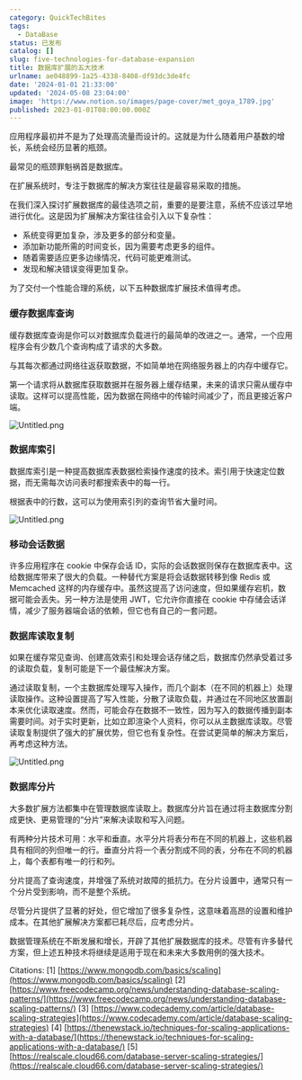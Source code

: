 ```yaml
---
category: QuickTechBites
tags:
  - DataBase
status: 已发布
catalog: []
slug: five-technologies-for-database-expansion
title: 数据库扩展的五大技术
urlname: ae048899-1a25-4338-8408-df93dc3de4fc
date: '2024-01-01 21:33:00'
updated: '2024-05-08 23:04:00'
image: 'https://www.notion.so/images/page-cover/met_goya_1789.jpg'
published: 2023-01-01T08:00:00.000Z
---
```


应用程序最初并不是为了处理高流量而设计的。这就是为什么随着用户基数的增长，系统会经历显著的瓶颈。


最常见的瓶颈罪魁祸首是数据库。


在扩展系统时，专注于数据库的解决方案往往是最容易采取的措施。


在我们深入探讨扩展数据库的最佳选项之前，重要的是要注意，系统不应该过早地进行优化。这是因为扩展解决方案往往会引入以下复杂性：

- 系统变得更加复杂，涉及更多的部分和变量。
- 添加新功能所需的时间变长，因为需要考虑更多的组件。
- 随着需要适应更多边缘情况，代码可能更难测试。
- 发现和解决错误变得更加复杂。

为了交付一个性能合理的系统，以下五种数据库扩展技术值得考虑。


### **缓存数据库查询**


缓存数据库查询是你可以对数据库负载进行的最简单的改进之一。通常，一个应用程序会有少数几个查询构成了请求的大多数。


与其每次都通过网络往返获取数据，不如简单地在网络服务器上的内存中缓存它。


第一个请求将从数据库获取数据并在服务器上缓存结果，未来的请求只需从缓存中读取。这样可以提高性能，因为数据在网络中的传输时间减少了，而且更接近客户端。


![Untitled.png](https://prod-files-secure.s3.us-west-2.amazonaws.com/5d24fe63-e567-4804-86f9-9fdc62e13082/90ccd300-8cb4-4392-a93f-76f7d0b7f352/Untitled.png?X-Amz-Algorithm=AWS4-HMAC-SHA256&X-Amz-Content-Sha256=UNSIGNED-PAYLOAD&X-Amz-Credential=ASIAZI2LB466SYPFCWPS%2F20250325%2Fus-west-2%2Fs3%2Faws4_request&X-Amz-Date=20250325T054012Z&X-Amz-Expires=3600&X-Amz-Security-Token=IQoJb3JpZ2luX2VjEKX%2F%2F%2F%2F%2F%2F%2F%2F%2F%2FwEaCXVzLXdlc3QtMiJGMEQCIH3wuRrvm7pMSiR9tbQIJOVxabr6MvOBzxZ%2FqUJvxocCAiAuy7sqL4pA94xiztcU8jJSSEyufhkRglgB25pdF3M0JyqIBAj%2B%2F%2F%2F%2F%2F%2F%2F%2F%2F%2F8BEAAaDDYzNzQyMzE4MzgwNSIMG9QvZYxu0kalqiL6KtwDSiJZ3SDAx1gOiCpR48VPV1znTxjjWYtOB74KH0rYBO7TFFnJ7KFU6%2Fx%2Bre6KliixqV80EVYElkMyqpyTdg85bpR98vt1cwnDZzHDAQwhbpZmTT9B2J2ENKGr1piPutudcHBx8tN6mdYcSIo6QALvO6VbBrTQMFZVGcIT6ppPyJqoPjY5xD7fjdf6ZxtblRadGczlLFX%2FG8Dm%2BMOqgtGO6lCSLA%2FTZvz9PZyhmsBsapLt57aDoVgg%2BWM3f00GwdMNpO%2B%2BG1UIupy5eJ7qiniyT6z8lEcSt95VkIliR8TOaA2rh0U48vMa%2B%2F%2BIeQdfqgVjXAR8kDCGB5dp8LIjsrv%2F6i4iG%2Be4qKZnB59lfesyT%2FrkX4x8OwEyG%2FWwiGf9tR3%2BkZXPfH8yo4Epd%2Bm9fgMMtXrwAVnTGKjsBoJz88L%2FJqrwj6NwQzxyRf8Jq2usHATXteyVOPWIGvGMzV0yo1%2FYrmce0loOxrD7LAn%2BTGcit%2FCK0Gnvr1fRBeiZrIkIrzIOkp0KP%2F8E77yZCpYmA7UqRXFVkyYpB9G8fxov5AZ6J6SsvCq%2FLSFwA7M0SirmCARaZmla5ph1T4Gn9f484ONJRBrHi6HOMpqGd6UwQoHHe6CxTtUC764U1pdFmYIwsu%2BIvwY6pgGbKgWfqswBZOxS46wkMk2J%2FHXmCyeIP%2FaOc%2FFFhy%2F62jdduUvYiqYBoxMclcwj%2BgmclxibRRQuhqU%2Bd0AMMBFbrmkacDEzDmhN%2BNqyP70TW4HmGEJwlPXNhLLySJ55pftAojCf6%2FP7FO1Yx%2F6z1f0vMxa73Q%2FN%2BgckfU9fshZWE0tdIwss%2FpiMAsceTXLL%2B0u1mg3tgU7%2BXWAh5Lbk6oMFJzD0WO8k&X-Amz-Signature=0bce22f324bd285682d89aaab655fa4583be0222256f2e6afd8c3313dfaf8f87&X-Amz-SignedHeaders=host&x-id=GetObject)


### **数据库索引**


数据库索引是一种提高数据库表数据检索操作速度的技术。索引用于快速定位数据，而无需每次访问表时都搜索表中的每一行。


根据表中的行数，这可以为使用索引列的查询节省大量时间。


![Untitled.png](https://prod-files-secure.s3.us-west-2.amazonaws.com/5d24fe63-e567-4804-86f9-9fdc62e13082/d4109739-24f9-4adf-abd6-8eec0d12f3c8/Untitled.png?X-Amz-Algorithm=AWS4-HMAC-SHA256&X-Amz-Content-Sha256=UNSIGNED-PAYLOAD&X-Amz-Credential=ASIAZI2LB466SYPFCWPS%2F20250325%2Fus-west-2%2Fs3%2Faws4_request&X-Amz-Date=20250325T054012Z&X-Amz-Expires=3600&X-Amz-Security-Token=IQoJb3JpZ2luX2VjEKX%2F%2F%2F%2F%2F%2F%2F%2F%2F%2FwEaCXVzLXdlc3QtMiJGMEQCIH3wuRrvm7pMSiR9tbQIJOVxabr6MvOBzxZ%2FqUJvxocCAiAuy7sqL4pA94xiztcU8jJSSEyufhkRglgB25pdF3M0JyqIBAj%2B%2F%2F%2F%2F%2F%2F%2F%2F%2F%2F8BEAAaDDYzNzQyMzE4MzgwNSIMG9QvZYxu0kalqiL6KtwDSiJZ3SDAx1gOiCpR48VPV1znTxjjWYtOB74KH0rYBO7TFFnJ7KFU6%2Fx%2Bre6KliixqV80EVYElkMyqpyTdg85bpR98vt1cwnDZzHDAQwhbpZmTT9B2J2ENKGr1piPutudcHBx8tN6mdYcSIo6QALvO6VbBrTQMFZVGcIT6ppPyJqoPjY5xD7fjdf6ZxtblRadGczlLFX%2FG8Dm%2BMOqgtGO6lCSLA%2FTZvz9PZyhmsBsapLt57aDoVgg%2BWM3f00GwdMNpO%2B%2BG1UIupy5eJ7qiniyT6z8lEcSt95VkIliR8TOaA2rh0U48vMa%2B%2F%2BIeQdfqgVjXAR8kDCGB5dp8LIjsrv%2F6i4iG%2Be4qKZnB59lfesyT%2FrkX4x8OwEyG%2FWwiGf9tR3%2BkZXPfH8yo4Epd%2Bm9fgMMtXrwAVnTGKjsBoJz88L%2FJqrwj6NwQzxyRf8Jq2usHATXteyVOPWIGvGMzV0yo1%2FYrmce0loOxrD7LAn%2BTGcit%2FCK0Gnvr1fRBeiZrIkIrzIOkp0KP%2F8E77yZCpYmA7UqRXFVkyYpB9G8fxov5AZ6J6SsvCq%2FLSFwA7M0SirmCARaZmla5ph1T4Gn9f484ONJRBrHi6HOMpqGd6UwQoHHe6CxTtUC764U1pdFmYIwsu%2BIvwY6pgGbKgWfqswBZOxS46wkMk2J%2FHXmCyeIP%2FaOc%2FFFhy%2F62jdduUvYiqYBoxMclcwj%2BgmclxibRRQuhqU%2Bd0AMMBFbrmkacDEzDmhN%2BNqyP70TW4HmGEJwlPXNhLLySJ55pftAojCf6%2FP7FO1Yx%2F6z1f0vMxa73Q%2FN%2BgckfU9fshZWE0tdIwss%2FpiMAsceTXLL%2B0u1mg3tgU7%2BXWAh5Lbk6oMFJzD0WO8k&X-Amz-Signature=6ce0844a7e371ebd60fac840f73d924a6de3c4551083708079a8444a3506ec9b&X-Amz-SignedHeaders=host&x-id=GetObject)


### **移动会话数据**


许多应用程序在 cookie 中保存会话 ID，实际的会话数据则保存在数据库表中。这给数据库带来了很大的负载。一种替代方案是将会话数据转移到像 Redis 或 Memcached 这样的内存缓存中。虽然这提高了访问速度，但如果缓存宕机，数据可能会丢失。另一种方法是使用 JWT，它允许你直接在 cookie 中存储会话详情，减少了服务器端会话的依赖，但它也有自己的一套问题。


### **数据库读取复制**


如果在缓存常见查询、创建高效索引和处理会话存储之后，数据库仍然承受着过多的读取负载，复制可能是下一个最佳解决方案。


通过读取复制，一个主数据库处理写入操作，而几个副本（在不同的机器上）处理读取操作。这种设置提高了写入性能，分散了读取负载，并通过在不同地区放置副本来优化读取速度。然而，可能会存在数据不一致性，因为写入的数据传播到副本需要时间。对于实时更新，比如立即渲染个人资料，你可以从主数据库读取。尽管读取复制提供了强大的扩展优势，但它也有复杂性。在尝试更简单的解决方案后，再考虑这种方法。


![Untitled.png](https://prod-files-secure.s3.us-west-2.amazonaws.com/5d24fe63-e567-4804-86f9-9fdc62e13082/24928cbe-8502-42c3-8c51-57b72171cc67/Untitled.png?X-Amz-Algorithm=AWS4-HMAC-SHA256&X-Amz-Content-Sha256=UNSIGNED-PAYLOAD&X-Amz-Credential=ASIAZI2LB466SYPFCWPS%2F20250325%2Fus-west-2%2Fs3%2Faws4_request&X-Amz-Date=20250325T054012Z&X-Amz-Expires=3600&X-Amz-Security-Token=IQoJb3JpZ2luX2VjEKX%2F%2F%2F%2F%2F%2F%2F%2F%2F%2FwEaCXVzLXdlc3QtMiJGMEQCIH3wuRrvm7pMSiR9tbQIJOVxabr6MvOBzxZ%2FqUJvxocCAiAuy7sqL4pA94xiztcU8jJSSEyufhkRglgB25pdF3M0JyqIBAj%2B%2F%2F%2F%2F%2F%2F%2F%2F%2F%2F8BEAAaDDYzNzQyMzE4MzgwNSIMG9QvZYxu0kalqiL6KtwDSiJZ3SDAx1gOiCpR48VPV1znTxjjWYtOB74KH0rYBO7TFFnJ7KFU6%2Fx%2Bre6KliixqV80EVYElkMyqpyTdg85bpR98vt1cwnDZzHDAQwhbpZmTT9B2J2ENKGr1piPutudcHBx8tN6mdYcSIo6QALvO6VbBrTQMFZVGcIT6ppPyJqoPjY5xD7fjdf6ZxtblRadGczlLFX%2FG8Dm%2BMOqgtGO6lCSLA%2FTZvz9PZyhmsBsapLt57aDoVgg%2BWM3f00GwdMNpO%2B%2BG1UIupy5eJ7qiniyT6z8lEcSt95VkIliR8TOaA2rh0U48vMa%2B%2F%2BIeQdfqgVjXAR8kDCGB5dp8LIjsrv%2F6i4iG%2Be4qKZnB59lfesyT%2FrkX4x8OwEyG%2FWwiGf9tR3%2BkZXPfH8yo4Epd%2Bm9fgMMtXrwAVnTGKjsBoJz88L%2FJqrwj6NwQzxyRf8Jq2usHATXteyVOPWIGvGMzV0yo1%2FYrmce0loOxrD7LAn%2BTGcit%2FCK0Gnvr1fRBeiZrIkIrzIOkp0KP%2F8E77yZCpYmA7UqRXFVkyYpB9G8fxov5AZ6J6SsvCq%2FLSFwA7M0SirmCARaZmla5ph1T4Gn9f484ONJRBrHi6HOMpqGd6UwQoHHe6CxTtUC764U1pdFmYIwsu%2BIvwY6pgGbKgWfqswBZOxS46wkMk2J%2FHXmCyeIP%2FaOc%2FFFhy%2F62jdduUvYiqYBoxMclcwj%2BgmclxibRRQuhqU%2Bd0AMMBFbrmkacDEzDmhN%2BNqyP70TW4HmGEJwlPXNhLLySJ55pftAojCf6%2FP7FO1Yx%2F6z1f0vMxa73Q%2FN%2BgckfU9fshZWE0tdIwss%2FpiMAsceTXLL%2B0u1mg3tgU7%2BXWAh5Lbk6oMFJzD0WO8k&X-Amz-Signature=ac4d4f04fb08c3ae098d5545748bdcc0e2d1f7f441fcb907a736e4efa01d2a54&X-Amz-SignedHeaders=host&x-id=GetObject)


### **数据库分片**


大多数扩展方法都集中在管理数据库读取上。数据库分片旨在通过将主数据库分割成更快、更易管理的“分片”来解决读取和写入问题。


有两种分片技术可用：水平和垂直。水平分片将表分布在不同的机器上，这些机器具有相同的列但唯一的行。垂直分片将一个表分割成不同的表，分布在不同的机器上，每个表都有唯一的行和列。


分片提高了查询速度，并增强了系统对故障的抵抗力。在分片设置中，通常只有一个分片受到影响，而不是整个系统。


尽管分片提供了显著的好处，但它增加了很多复杂性，这意味着高昂的设置和维护成本。在其他扩展解决方案都已耗尽后，应考虑分片。


数据管理系统在不断发展和增长，开辟了其他扩展数据库的技术。尽管有许多替代方案，但上述五种技术将继续是适用于现在和未来大多数用例的强大技术。


Citations:
[1] [https://www.mongodb.com/basics/scaling](https://www.mongodb.com/basics/scaling)
[2] [https://www.freecodecamp.org/news/understanding-database-scaling-patterns/](https://www.freecodecamp.org/news/understanding-database-scaling-patterns/)
[3] [https://www.codecademy.com/article/database-scaling-strategies](https://www.codecademy.com/article/database-scaling-strategies)
[4] [https://thenewstack.io/techniques-for-scaling-applications-with-a-database/](https://thenewstack.io/techniques-for-scaling-applications-with-a-database/)
[5] [https://realscale.cloud66.com/database-server-scaling-strategies/](https://realscale.cloud66.com/database-server-scaling-strategies/)

